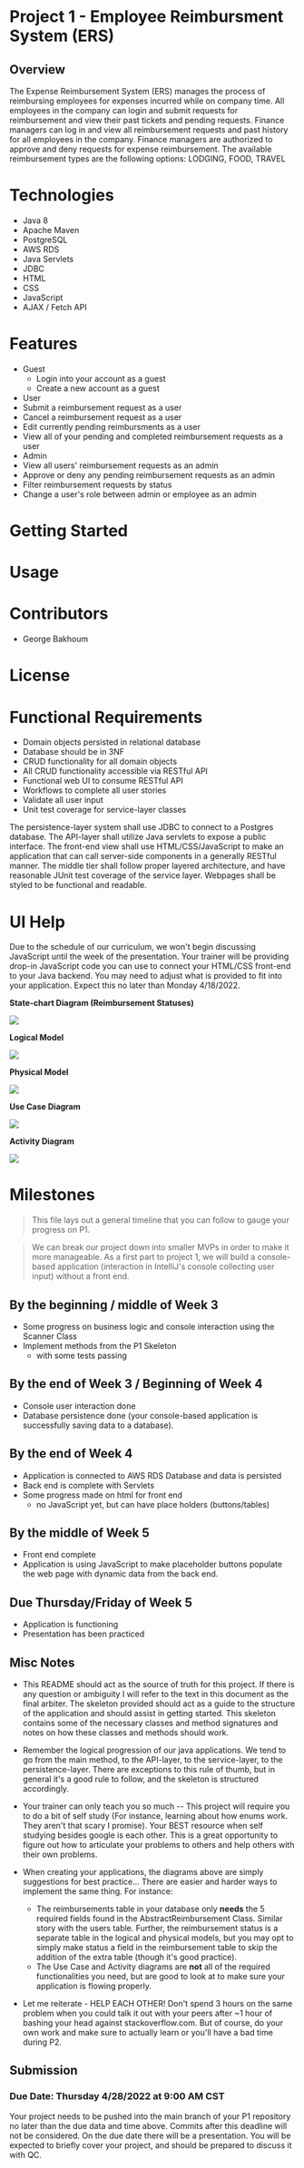 # Project 1 - Employee Reimbursment System (ERS)

## Overview
The Expense Reimbursement System (ERS) manages the process of reimbursing employees for expenses incurred while on company time. All employees in the company can login and submit requests for reimbursement and view their past tickets and pending requests. Finance managers can log in and view all reimbursement requests and past history for all employees in the company. Finance managers are authorized to approve and deny requests for expense reimbursement. The available reimbursement types are the following options: LODGING, FOOD, TRAVEL


# Technologies
 - Java 8
 - Apache Maven
 - PostgreSQL
 - AWS RDS
 - Java Servlets
 - JDBC
 - HTML
 - CSS
 - JavaScript
 - AJAX / Fetch API

# Features
 - Guest
    - Login into your account as a guest
    - Create a new account as a guest
 - User
  - Submit a reimbursement request as a user
  - Cancel a reimbursement request as a user
  - Edit currently pending reimbursments as a user
  - View all of your pending and completed reimbursement requests as a user
 - Admin
  - View all users' reimbursement requests as an admin
  - Approve or deny any pending reimbursement requests as an admin
  - Filter reimbursement requests by status
  - Change a user's role between admin or employee as an admin

# Getting Started

# Usage


# Contributors
 - George Bakhoum

# License

# Functional Requirements
 - Domain objects persisted in relational database
 - Database should be in 3NF
 - CRUD functionality for all domain objects
 - All CRUD functionality accessible via RESTful API
 - Functional web UI to consume RESTful API
 - Workflows to complete all user stories
 - Validate all user input
 - Unit test coverage for service-layer classes

The persistence-layer system shall use JDBC to connect to a Postgres database. The API-layer shall utilize Java servlets to expose a public interface. The front-end view shall use HTML/CSS/JavaScript to make an application that can call server-side components in a generally RESTful manner. The middle tier shall follow proper layered architecture, and have reasonable JUnit test coverage of the service layer. Webpages shall be styled to be functional and readable. 

# UI Help
Due to the schedule of our curriculum, we won't begin discussing JavaScript until the week of the presentation. Your trainer will be providing drop-in JavaScript code you can use to connect your HTML/CSS front-end to your Java backend. You may need to adjust what is provided to fit into your application. Expect this no later than Monday 4/18/2022.

**State-chart Diagram (Reimbursement Statuses)** 

![](./imgs/state-chart.jpg)


**Logical Model**

![](./imgs/logical.jpg)

**Physical Model**

![](./imgs/physical.jpg)

**Use Case Diagram**

![](./imgs/use-case.jpg)

**Activity Diagram**

![](./imgs/activity.jpg)


# Milestones
> This file lays out a general timeline that you can follow to gauge your progress on P1. 

> We can break our project down into smaller MVPs in order to make it more manageable. 
> As a first part to project 1, we will build a console-based application (interaction in IntelliJ's console collecting user input) without a front end. 

## By the beginning / middle of Week 3
- Some progress on business logic and console interaction using the Scanner Class
- Implement methods from the P1 Skeleton
  - with some tests passing

## By the end of Week 3 / Beginning of Week 4
- Console user interaction done
- Database persistence done (your console-based application is successfully saving data to a database).

## By the end of Week 4 
- Application is connected to AWS RDS Database and data is persisted
- Back end is complete with Servlets
- Some progress made on html for front end
  - no JavaScript yet, but can have place holders (buttons/tables)

## By the middle of Week 5
- Front end complete
- Application is using JavaScript to make placeholder buttons populate the web page with dynamic data from the back end.

## Due Thursday/Friday of Week 5
- Application is functioning
- Presentation has been practiced


## Misc Notes

* This README should act as the source of truth for this project. If there is any question or ambiguity I will refer to the text in this document as the final arbiter. The skeleton provided should act as a guide to the structure of the application and should assist in getting started. This skeleton contains some of the necessary classes and method signatures and notes on how these classes and methods should work.


* Remember the logical progression of our java applications. We tend to go from the main method, to the API-layer, to the service-layer, to the persistence-layer. There are exceptions to this rule of thumb, but in general it's a good rule to follow, and the skeleton is structured accordingly. 


* Your trainer can only teach you so much -- This project will require you to do a bit of self study (For instance, learning about how enums work. They aren't that scary I promise). Your BEST resource when self studying besides google is each other. This is a great opportunity to figure out how to articulate your problems to others and help others with their own problems.


* When creating your applications, the diagrams above are simply suggestions for best practice... There are easier and harder ways to implement the same thing. For instance: 
    * The reimbursements table in your database only **needs** the 5 required fields found in the AbstractReimbursement Class. Similar story with the users table. Further, the reimbursement status is a separate table in the logical and physical models, but you may opt to simply make status a field in the reimbursement table to skip the addition of the extra table (though it's good practice).
    * The Use Case and Activity diagrams are **not** all of the required functionalities you need, but are good to look at to make sure your application is flowing properly. 


* Let me reiterate - HELP EACH OTHER! Don't spend 3 hours on the same problem when you could talk it out with your peers after ~1 hour of bashing your head against stackoverflow.com. But of course, do your own work and make sure to actually learn or you'll have a bad time during P2. 


## Submission
### Due Date: Thursday 4/28/2022 at 9:00 AM CST
Your project needs to be pushed into the main branch of your P1 repository no later than the due data and time above. Commits after this deadline will not be considered. On the due date there will be a presentation. You will be expected to briefly cover your project, and should be prepared to discuss it with QC.

